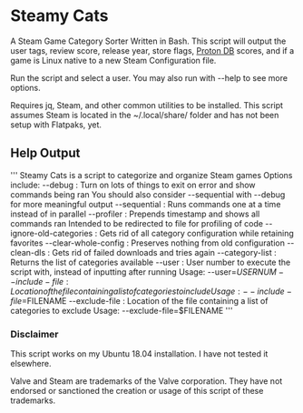 # Steamy Cats
A Steam Game Category Sorter Written in Bash. This script will output the user tags, review score, release year, store flags, [Proton DB](https://www.protondb.com/) scores, and if a game is Linux native to a new Steam Configuration file.

Run the script and select a user. You may also run with --help to see more options.

Requires jq, Steam, and other common utilities to be installed. This script assumes Steam is located in the ~/.local/share/ folder and has not been setup with Flatpaks, yet.
## Help Output
'''
Steamy Cats is a script to categorize and organize Steam games
	Options include:
	--debug : Turn on lots of things to exit on error and show commands being ran
	  You should also consider --sequential with --debug for more meaningful output
	--sequential : Runs commands one at a time instead of in parallel
	--profiler : Prepends timestamp and shows all commands ran
	  Intended to be redirected to file for profiling of code
	--ignore-old-categories : Gets rid of all category configuration while retaining favorites
	--clear-whole-config : Preserves nothing from old configuration
	--clean-dls : Gets rid of failed downloads and tries again
	--category-list : Returns the list of categories available
	--user : User number to execute the script with, instead of inputting after running
	  Usage: --user=$USERNUM
	--include-file : Location of the file containing a list of categories to include
	  Usage: --include-file=$FILENAME
	--exclude-file : Location of the file containing a list of categories to exclude
	  Usage: --exclude-file=$FILENAME
'''
### Disclaimer
This script works on my Ubuntu 18.04 installation. I have not tested it elsewhere.

Valve and Steam are trademarks of the Valve corporation. They have not endorsed or sanctioned the creation or usage of this script of these trademarks.
